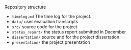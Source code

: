 Repository structure

* `timelog.md` The time log for the project.
* `data/` user evaluation transcripts 
* `src/` source code for the project
* `status_report/` the status report submitted in December
* `dissertation/` source and for the project dissertation
* `presentation/` the project presentation
